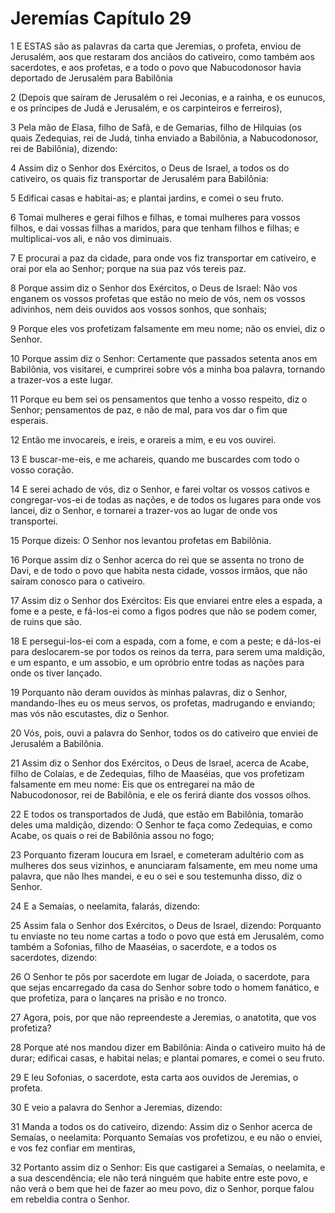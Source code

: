 # Jeremías Capítulo 29

1	E ESTAS são as palavras da carta que Jeremias, o profeta, enviou de Jerusalém, aos que restaram dos anciãos do cativeiro, como também aos sacerdotes, e aos profetas, e a todo o povo que Nabucodonosor havia deportado de Jerusalém para Babilônia

2	(Depois que saíram de Jerusalém o rei Jeconias, e a rainha, e os eunucos, e os príncipes de Judá e Jerusalém, e os carpinteiros e ferreiros),

3	Pela mão de Elasa, filho de Safã, e de Gemarias, filho de Hilquias (os quais Zedequias, rei de Judá, tinha enviado a Babilônia, a Nabucodonosor, rei de Babilônia), dizendo:

4	Assim diz o Senhor dos Exércitos, o Deus de Israel, a todos os do cativeiro, os quais fiz transportar de Jerusalém para Babilônia:

5	Edificai casas e habitai-as; e plantai jardins, e comei o seu fruto.

6	Tomai mulheres e gerai filhos e filhas, e tomai mulheres para vossos filhos, e dai vossas filhas a maridos, para que tenham filhos e filhas; e multiplicai-vos ali, e não vos diminuais.

7	E procurai a paz da cidade, para onde vos fiz transportar em cativeiro, e orai por ela ao Senhor; porque na sua paz vós tereis paz.

8	Porque assim diz o Senhor dos Exércitos, o Deus de Israel: Não vos enganem os vossos profetas que estão no meio de vós, nem os vossos adivinhos, nem deis ouvidos aos vossos sonhos, que sonhais;

9	Porque eles vos profetizam falsamente em meu nome; não os enviei, diz o Senhor.

10	Porque assim diz o Senhor: Certamente que passados setenta anos em Babilônia, vos visitarei, e cumprirei sobre vós a minha boa palavra, tornando a trazer-vos a este lugar.

11	Porque eu bem sei os pensamentos que tenho a vosso respeito, diz o Senhor; pensamentos de paz, e não de mal, para vos dar o fim que esperais.

12	Então me invocareis, e ireis, e orareis a mim, e eu vos ouvirei.

13	E buscar-me-eis, e me achareis, quando me buscardes com todo o vosso coração.

14	E serei achado de vós, diz o Senhor, e farei voltar os vossos cativos e congregar-vos-ei de todas as nações, e de todos os lugares para onde vos lancei, diz o Senhor, e tornarei a trazer-vos ao lugar de onde vos transportei.

15	Porque dizeis: O Senhor nos levantou profetas em Babilônia.

16	Porque assim diz o Senhor acerca do rei que se assenta no trono de Davi, e de todo o povo que habita nesta cidade, vossos irmãos, que não saíram conosco para o cativeiro.

17	Assim diz o Senhor dos Exércitos: Eis que enviarei entre eles a espada, a fome e a peste, e fá-los-ei como a figos podres que não se podem comer, de ruins que são.

18	E persegui-los-ei com a espada, com a fome, e com a peste; e dá-los-ei para deslocarem-se por todos os reinos da terra, para serem uma maldição, e um espanto, e um assobio, e um opróbrio entre todas as nações para onde os tiver lançado.

19	Porquanto não deram ouvidos às minhas palavras, diz o Senhor, mandando-lhes eu os meus servos, os profetas, madrugando e enviando; mas vós não escutastes, diz o Senhor.

20	Vós, pois, ouvi a palavra do Senhor, todos os do cativeiro que enviei de Jerusalém a Babilônia.

21	Assim diz o Senhor dos Exércitos, o Deus de Israel, acerca de Acabe, filho de Colaías, e de Zedequias, filho de Maaséias, que vos profetizam falsamente em meu nome: Eis que os entregarei na mão de Nabucodonosor, rei de Babilônia, e ele os ferirá diante dos vossos olhos.

22	E todos os transportados de Judá, que estão em Babilônia, tomarão deles uma maldição, dizendo: O Senhor te faça como Zedequias, e como Acabe, os quais o rei de Babilônia assou no fogo;

23	Porquanto fizeram loucura em Israel, e cometeram adultério com as mulheres dos seus vizinhos, e anunciaram falsamente, em meu nome uma palavra, que não lhes mandei, e eu o sei e sou testemunha disso, diz o Senhor.

24	E a Semaías, o neelamita, falarás, dizendo:

25	Assim fala o Senhor dos Exércitos, o Deus de Israel, dizendo: Porquanto tu enviaste no teu nome cartas a todo o povo que está em Jerusalém, como também a Sofonias, filho de Maaséias, o sacerdote, e a todos os sacerdotes, dizendo:

26	O Senhor te pôs por sacerdote em lugar de Joiada, o sacerdote, para que sejas encarregado da casa do Senhor sobre todo o homem fanático, e que profetiza, para o lançares na prisão e no tronco.

27	Agora, pois, por que não repreendeste a Jeremias, o anatotita, que vos profetiza?

28	Porque até nos mandou dizer em Babilônia: Ainda o cativeiro muito há de durar; edificai casas, e habitai nelas; e plantai pomares, e comei o seu fruto.

29	E leu Sofonias, o sacerdote, esta carta aos ouvidos de Jeremias, o profeta.

30	E veio a palavra do Senhor a Jeremias, dizendo:

31	Manda a todos os do cativeiro, dizendo: Assim diz o Senhor acerca de Semaías, o neelamita: Porquanto Semaías vos profetizou, e eu não o enviei, e vos fez confiar em mentiras,

32	Portanto assim diz o Senhor: Eis que castigarei a Semaías, o neelamita, e a sua descendência; ele não terá ninguém que habite entre este povo, e não verá o bem que hei de fazer ao meu povo, diz o Senhor, porque falou em rebeldia contra o Senhor.

